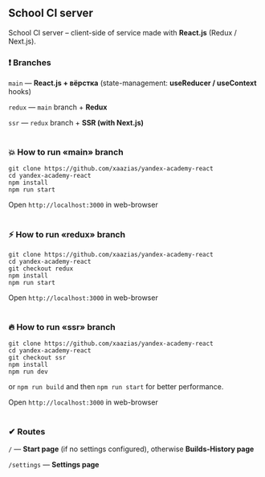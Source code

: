 ## School CI server

School CI server – client-side of service made with **React.js** (Redux / Next.js).

### ❗ Branches
`main` — **React.js + вёрстка** (state-management: **useReducer / useContext** hooks)

`redux` — `main` branch + **Redux**

`ssr` — `redux` branch + **SSR (with Next.js)**
<br/>
<br/>
### 💥 How to run «main» branch
```
git clone https://github.com/xaazias/yandex-academy-react
cd yandex-academy-react
npm install
npm run start
```
Open `http://localhost:3000` in web-browser
<br/>
<br/>
### ⚡ How to run «redux» branch
```
git clone https://github.com/xaazias/yandex-academy-react
cd yandex-academy-react
git checkout redux
npm install
npm run start
```
Open `http://localhost:3000` in web-browser
<br/>
<br/>
### 🔥 How to run «ssr» branch
```
git clone https://github.com/xaazias/yandex-academy-react
cd yandex-academy-react
git checkout ssr
npm install
npm run dev
```
or `npm run build` and then `npm run start` for better performance.

Open `http://localhost:3000` in web-browser
<br/>
<br/>
### ✔ Routes
`/` — **Start page** (if no settings configured), otherwise **Builds-History page**

`/settings` — **Settings page**

